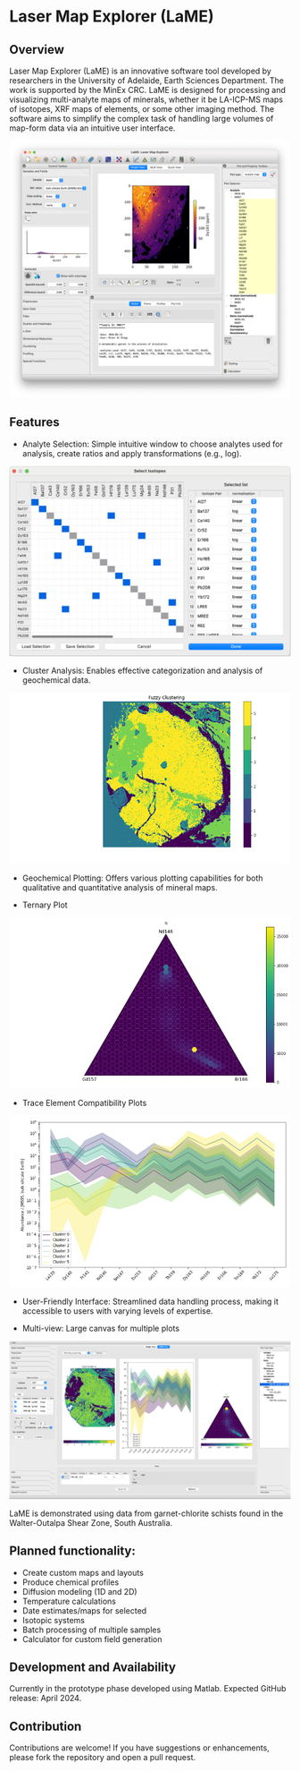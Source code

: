 
# Laser Map Explorer (LaME)

## Overview

Laser Map Explorer (LaME) is an innovative software tool developed by researchers in the University of Adelaide, Earth Sciences Department.  The work is supported by the MinEx CRC.  LaME is designed for processing and visualizing multi-analyte maps of minerals, whether it be LA-ICP-MS maps of isotopes, XRF maps of elements, or some other imaging method. The software aims to simplify the complex task of handling large volumes of map-form data via an intuitive user interface.

![Laser Map Explorer](images/LaME_interface.png)

## Features

* Analyte Selection: Simple intuitive window to choose analytes used for analysis, create ratios and apply transformations (e.g., log).

![Isotope Selection Window](images/Isotope_selection.png)

* Cluster Analysis: Enables effective categorization and analysis of geochemical data.

![Cluster Analysis](images/tr-06_cluster_fuzzy_2.png)


* Geochemical Plotting: Offers various plotting capabilities for both qualitative and quantitative analysis of mineral maps.
- Ternary Plot

![Ternary Plot](images/ternary_plots.png)

- Trace Element Compatibility Plots

![Tec Analysis](images/n-dim_plot.png)

* User-Friendly Interface: Streamlined data handling process, making it accessible to users with varying levels of expertise.

* Multi-view: Large canvas for multiple plots

![Mulit-view Interface](images/TR3-06_Multiview_2.png)


LaME is demonstrated using data from garnet-chlorite schists found in the Walter-Outalpa Shear Zone, South Australia.

## Planned functionality:

* Create custom maps and layouts
* Produce chemical profiles
* Diffusion modeling (1D and 2D)
* Temperature calculations
* Date estimates/maps for selected
* Isotopic systems
* Batch processing of multiple samples
* Calculator for custom field generation


## Development and Availability

Currently in the prototype phase developed using Matlab.
Expected GitHub release: April 2024.


## Contribution

Contributions are welcome! If you have suggestions or enhancements, please fork the repository and open a pull request.


